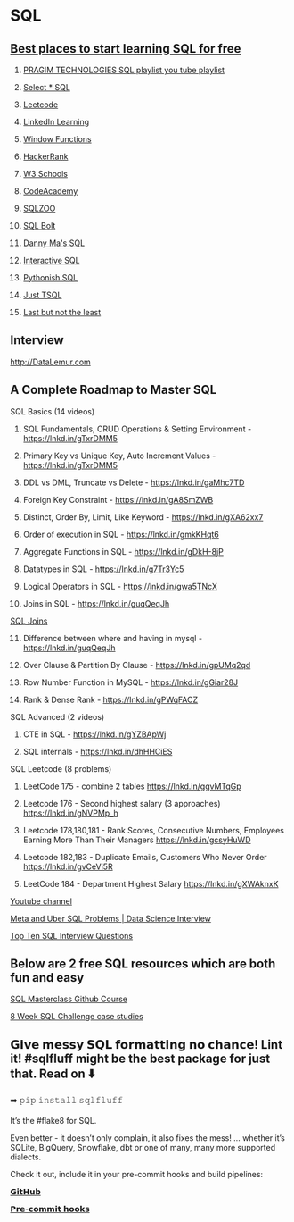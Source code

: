 # SQL

## [Best places to start learning SQL for free](https://www.linkedin.com/posts/deepanshuk_sql-data-career-activity-6976386058103980034-LypO/?utm_source=share&utm_medium=member_android)

  1. [PRAGIM TECHNOLOGIES SQL playlist you tube playlist](https://www.youtube.com/playlist?list=PL08903FB7ACA1C2FB)
  
  2. [Select * SQL](selectstarsql.com/)

  3. [Leetcode](lnkd.in/g3c5JGC)

  4. [LinkedIn Learning](lnkd.in/gQXFc4n)

  5. [Window Functions](lnkd.in/g3RtPCJ)

  6. [HackerRank](lnkd.in/grv_9sB)

  7. [W3 Schools](lnkd.in/gJPfrrv)

  8. [CodeAcademy](lnkd.in/gT5xmpN)

  9. [SQLZOO](sqlzoo.net/)

  10. [SQL Bolt](sqlbolt.com/)

  11. [Danny Ma's SQL](8weeksqlchallenge.com/)

  12. [Interactive SQL](sqlcourse.com/)

  13. [Pythonish SQL](stratascratch.com)

  14. [Just TSQL](sqlservertutorial.net)

  15. [Last but not the least](mode.com)
  

## Interview

http://DataLemur.com

## A Complete Roadmap to Master SQL

SQL Basics (14 videos)

1. SQL Fundamentals, CRUD Operations & Setting Environment - 
https://lnkd.in/gTxrDMM5

2. Primary Key vs Unique Key, Auto Increment Values -
https://lnkd.in/gTxrDMM5

3. DDL vs DML, Truncate vs Delete -
https://lnkd.in/gaMhc7TD

4. Foreign Key Constraint -
https://lnkd.in/gA8SmZWB

5. Distinct, Order By, Limit, Like Keyword -
https://lnkd.in/gXA62xx7

6. Order of execution in SQL -
https://lnkd.in/gmkKHqt6

7. Aggregate Functions in SQL -
https://lnkd.in/gDkH-8jP

8. Datatypes in SQL -
https://lnkd.in/g7Tr3Yc5

9. Logical Operators in SQL -
https://lnkd.in/gwa5TNcX

10. Joins in SQL - 
https://lnkd.in/guqQeqJh

[SQL Joins](https://www.linkedin.com/posts/pooja-jain-898253106_licreatoraccelerator-linkedinforcreators-activity-6959372104173514752-ky7y/?utm_source=linkedin_share&utm_medium=android_app)

11. Difference between where and having in mysql -
https://lnkd.in/guqQeqJh

12. Over Clause & Partition By Clause -
https://lnkd.in/gpUMq2qd

13. Row Number Function in MySQL -
https://lnkd.in/gGiar28J

14. Rank & Dense Rank -
https://lnkd.in/gPWqFACZ

SQL Advanced (2 videos)

1. CTE in SQL -
https://lnkd.in/gYZBApWj

2. SQL internals -
https://lnkd.in/dhHHCiES

SQL Leetcode (8 problems)

1. LeetCode 175 - combine 2 tables
https://lnkd.in/ggvMTqGp

2. Leetcode 176 - Second highest salary (3 approaches)
https://lnkd.in/gNVPMp_h

3. Leetcode 178,180,181 - Rank Scores, Consecutive Numbers, Employees Earning More Than Their Managers
https://lnkd.in/gcsyHuWD

4. Leetcode 182,183 - Duplicate Emails, Customers Who Never Order
https://lnkd.in/gvCeVi5R

5. LeetCode 184 - Department Highest Salary
https://lnkd.in/gXWAknxK

[Youtube channel](https://lnkd.in/geJt-sMS)

[Meta and Uber SQL Problems | Data Science Interview](https://www.youtube.com/watch?v=3raOQS1hbcc)

[Top Ten SQL Interview Questions](https://www.linkedin.com/feed/update/urn:li:activity:6912809590044704769/?utm_source=linkedin_share&utm_medium=android_app)
  
## Below are 2 free SQL resources which are both fun and easy 

[SQL Masterclass Github Course](https://lnkd.in/guSHn4VT)

[8 Week SQL Challenge case studies](https://lnkd.in/dyxvUK6s)

## 𝗚𝗶𝘃𝗲 𝗺𝗲𝘀𝘀𝘆 𝗦𝗤𝗟 𝗳𝗼𝗿𝗺𝗮𝘁𝘁𝗶𝗻𝗴 𝗻𝗼 𝗰𝗵𝗮𝗻𝗰𝗲! Lint it! #sqlfluff might be the best package for just that. Read on ⬇️

➡️  𝚙𝚒𝚙  𝚒𝚗𝚜𝚝𝚊𝚕𝚕  𝚜𝚚𝚕𝚏𝚕𝚞𝚏𝚏

It’s the #flake8 for SQL.

Even better - it doesn’t only complain, it also fixes the mess!
… whether it’s SQLite, BigQuery, Snowflake, dbt or one of many, many more supported dialects.

Check it out, include it in your pre-commit hooks and build pipelines:

[𝗚𝗶𝘁𝗛𝘂𝗯](https://lnkd.in/ezWYJ7Ex)

[𝗣𝗿𝗲-𝗰𝗼𝗺𝗺𝗶𝘁 𝗵𝗼𝗼𝗸𝘀](https://lnkd.in/eZxzT6Pk)









